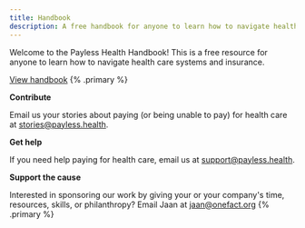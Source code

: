 ```yaml
---
title: Handbook
description: A free handbook for anyone to learn how to navigate health care systems and insurance.
---
```


Welcome to the Payless Health Handbook! This is a free resource for anyone to learn how to navigate health care systems and insurance.

[View handbook](/getting-started) {% .primary %}

**Contribute**

Email us your stories about paying (or being unable to pay) for health care at [stories@payless.health](mailto:stories@payless.health). 

**Get help**

If you need help paying for health care, email us at [support@payless.health](mailto:support@payless.health).

**Support the cause**

Interested in sponsoring our work by giving your or your company's time, resources, skills, or philanthropy? Email Jaan at [jaan@onefact.org](mailto:jaan@onefact.org) {% .primary %}